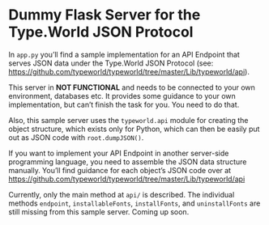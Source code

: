 # Dummy Flask Server for the Type.World JSON Protocol

In `app.py` you’ll find a sample implementation for an API Endpoint that serves JSON data under the Type.World JSON Protocol (see: https://github.com/typeworld/typeworld/tree/master/Lib/typeworld/api).

This server in **NOT FUNCTIONAL** and needs to be connected to your own environment, databases etc. It provides some guidance to your own implementation, but can’t finish the task for you. You need to do that.

Also, this sample server uses the `typeworld.api` module for creating the object structure, which exists only for Python, which can then be easily put out as JSON code with `root.dumpJSON()`.

If you want to implement your API Endpoint in another server-side programming language, you need to assemble the JSON data structure manually. You’ll find guidance for each object’s JSON code over at https://github.com/typeworld/typeworld/tree/master/Lib/typeworld/api

Currently, only the main method at `api/` is described. The individual methods `endpoint`, `installableFonts`, `installFonts`, and `uninstallFonts` are still missing from this sample server. Coming up soon.
